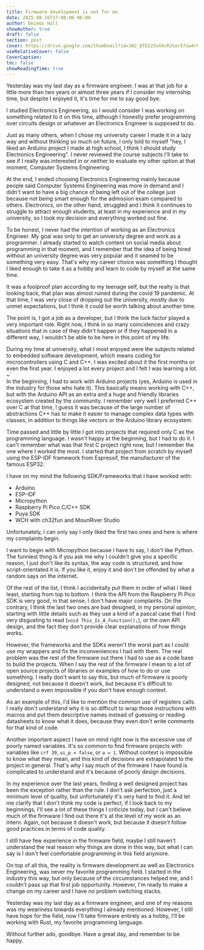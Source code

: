 ```yaml
---
title: Firmware development is not for me
date: 2025-08-16T17:08:06-06:00
author: Deimos Hall
showAuthor: true
draft: false
section: post
cover: https://drive.google.com/thumbnail?id=1W2_8TbI23vX4cRJter57zw4r0cAsXdl0&sz=w1920-h1080
useRelativeCover: false
CoverCaption:
toc: false
showReadingTime: true
---
```


Yesterday was my last day as a firmware engineer. I was at that job for a little more than two years or almost three years if I consider my internship time, but despite I enjoyed it, it's time for me to say good bye.

I studied Electronics Engineering, so I would consider I was working on something related to it on this time, although I honestly prefer programming over circuits design or whatever an Electronics Engineer is supposed to do.

Just as many others, when I chose my university career I made it in a lazy way and without thinking so much on future, I only told to myself "hey, I liked an Arduino project I made at high school, I think I should study Electronics Engineering". I never reviewed the course subjects I'll take to see if I really was interested in or neither to evaluate my other option at that moment, Computer Systems Engineering.

At the end, I ended choosing Electronics Engineering mainly because people said Computer Systems Engineering was more in demand and I didn't want to have a big chance of being left out of the college just because not being smart enough for the admission exam compared to others. Electronics, on the other hand, struggled and I think it continues to struggle to attract enough students, at least in my experience and in my university, so I took my decision and everything worked out fine.

To be honest, I never had the intention of working as an Electronics Engineer. My goal was only to get an university degree and work as a programmer. I already started to watch content on social media about programming in that moment, and I remember that the idea of being hired without an university degree was very popular and it seamed to be something very easy. That's why my career choice was something I thought I liked enough to take it as a hobby and learn to code by myself at the same time.

It was a foolproof plan according to my teenage self, but the realty is that looking back, that plan was almost ruined during the covid 19 pandemic. At that time, I was very close of dropping out the university, mostly due to unmet expectations, but I think it could be worth talking about another time.

The point is, I got a job as a developer, but I think the luck factor played a very important role. Right now, I think in so many coincidences and crazy situations that in case of they didn't happen or if they happened in a different way, I wouldn't be able to be here in this point of my life.

During my time at university, what I most enjoyed were the subjects related to embedded software development, which means coding for microcontrollers using C and C++. I was excited about it the first months or even the first year. I enjoyed a lot every project and I felt I was learning a lot.
~`
\
In the beginning, I had to work with Arduino projects (yes, Arduino is used in the industry for those who hate it). This basically means working with C++, but with the Arduino API as an extra and a huge and friendly libraries ecosystem created by the community. I remember very well I preferred C++ over C at that time, I guess it was because of the large number of abstractions C++ has to make it easier to manage complex data types with classes, in addition to things like vectors or the Arduino library ecosystem.

Time passed and little by little I got into projects that required only C as the programming language. I wasn't happy at the beginning, but I had to do it. I can't remember what was that first C project right now, but I remember the one where I worked the most. I started that project from scratch by myself using the ESP-IDF framework from Espressif, the manufacturer of the famous ESP32. 

I have on my mind the following SDK/Frameworks that I have worked with:

- Arduino
- ESP-IDF
- Micropython
- Raspberry Pi Pico C/C++ SDK
- Puya SDK
- WCH with ch32fun and MounRiver Studio

Unfortunately, I can only say I only liked the first two ones and here is where my complaints begin.

I want to begin with Micropython because I have to say, I don't like Python. The funniest thing is if you ask me why I couldn't give you a specific reason, I just don't like its syntax, the way code is structured, and how script-orientated it is. If you like it, enjoy it and don't be offended by what a random says on the internet.

Of the rest of the list, I think I accidentally put them in order of what I liked least, starting from top to bottom. I think the API from the Raspberry Pi Pico SDK is very good, in that sense, I don't have major complaints. On the contrary, I think the last two ones are bad designed, in my personal opinion, starting with little details such as they use a kind of a pascal case that I find very disgusting to read (`void This_Is_A_Function();`), or the own API design, and the fact they don't provide clear explanations of how things works.

However, the frameworks and the SDKs weren't the worst part as I could use my wrappers and fix the inconveniences I had with them. The real problem was the rest of the firmware out there I had to use as a code base to build the projects. When I say the rest of the firmware I mean to a lot of open source projects of libraries or examples of how to do or use something. I really don't want to say this, but much of firmware is poorly designed, not because it doesn't work, but because it's difficult to understand o even impossible if you don't have enough context.

As an example of this, I'd like to mention the common use of registers calls. I really don't understand why it is so difficult to wrap those instructions with macros and put them descriptive names instead of guessing or reading datasheets to know what it does, because they even don't write comments for that kind of code.

Another important aspect I have on mind right now is the excessive use of poorly named variables. It's so common to find firmware projects with variables like `crf 39`, `ui_p = false`, or `a = 1`. Without context is impossible to know what they mean, and this kind of decisions are extrapolated to the project in general. That's why I say much of the firmware I have found is complicated to understand and it's because of poorly design decisions.

In my experience over the last years, finding a well designed project has been the exception rather than the rule. I don't ask perfection, just a minimum level of quality, but unfortunately it's very hard to find it. And let me clarify that I don't think my code is perfect, if I look back to my beginnings, I'll see a lot of these things I criticize today, but I can't believe much of the firmware I find out there it's at the level of my work as an intern. Again, not because it doesn't work, but because it doesn't follow good practices in terms of code quality.

I still have few experience in the firmware field, maybe I still haven't understand the real reason why things are done in this way, but what I can say is I don't feel comfortable programming in this field anymore.

On top of all this, the reality is firmware development as well as Electronics Engineering, was never my favorite programming field. I started in the industry this way, but only because of the circumstances helped me, and I couldn't pass up that first job opportunity. However, I'm ready to make a change on my career and I have no problem switching stacks.

Yesterday was my last day as a firmware engineer, and one of my reasons was my weariness towards everything I already mentioned. However, I still have hope for the field, now I'll take firmware entirely as a hobby, I'll be working with Rust, my favorite programming language.

Without further ado, goodbye. Have a great day, and remember to be happy.